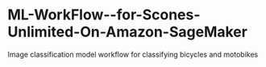 # ML-WorkFlow--for-Scones-Unlimited-On-Amazon-SageMaker
Image classification model workflow for classifying bicycles and motobikes

